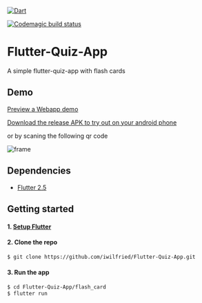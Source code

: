 [![Dart](https://github.com/iwilfried/Flutter-Quiz-App/actions/workflows/dart.yml/badge.svg)](https://github.com/iwilfried/Flutter-Quiz-App/actions/workflows/dart.yml)




[![Codemagic build status](https://api.codemagic.io/apps/61408ce7db3816c8e2627b45/61408ce7db3816c8e2627b44/status_badge.svg)](https://codemagic.io/apps/61408ce7db3816c8e2627b45/61408ce7db3816c8e2627b44/latest_build)
# Flutter-Quiz-App

A simple flutter-quiz-app with flash cards

## Demo

[Preview a Webapp demo](https://flutter-quiz-app.s3.amazonaws.com/index.html) 

[Download the release APK to try out on your android phone](https://install.appcenter.ms/users/momenamiin/apps/quiz-app/distribution_groups/testers) 

or by scaning the following qr code 

![frame](https://user-images.githubusercontent.com/18642838/136697050-a5717b16-afff-44f6-81a3-b3337d088b73.png)

## Dependencies

* [Flutter 2.5](https://flutter.dev/)

## Getting started

#### 1. [Setup Flutter](https://flutter.dev/docs/get-started/install)

#### 2. Clone the repo

```sh
$ git clone https://github.com/iwilfried/Flutter-Quiz-App.git
```

#### 3. Run the app

```sh
$ cd Flutter-Quiz-App/flash_card
$ flutter run
```

